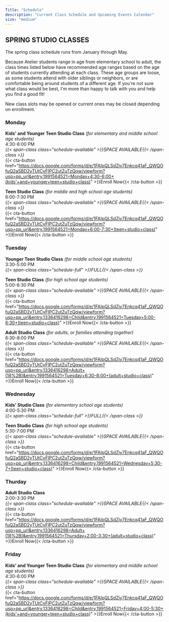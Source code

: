 ```yaml
---
Title: "Schedule"
description: "Current Class Schedule and Upcoming Events Calendar"
size: "medium"
---
```


## SPRING STUDIO CLASSES

The spring class schedule runs from January through May.

Because Atelier students range in age from elementary school to adult, the class times listed below have recommended age ranges based on the age of students currently attending at each class. These age groups are loose, as some students attend with older siblings or neighbors, or are comfortable being around students of a different age. If you're not sure what class would be best, I'm more than happy to talk with you and help you find a good fit!

New class slots may be opened or current ones may be closed depending on enrollment.

### Monday

__Kids' and Younger Teen Studio Class__ _(for elementary and middle school age students)_\
4:30-6:00 PM\
*{{< span-class class="schedule-available" >}}SPACE AVAILABLE{{< /span-class >}}*\
{{< cta-button href="https://docs.google.com/forms/d/e/1FAIpQLSdZjy7Enkcq41aF_QWQOfuQ2aSBD2yTUtCvFlPC2utZuTzQqw/viewform?usp=pp_url&entry.1991564521=Monday+4:30-6:00+(kids'+and+younger+teen+studio+class)" >}}Enroll Now{{< /cta-button >}}

__Teen Studio Class__ _(for middle and high school age students)_\
6:00-7:30 PM\
*{{< span-class class="schedule-available" >}}SPACE AVAILABLE{{< /span-class >}}*\
{{< cta-button href="https://docs.google.com/forms/d/e/1FAIpQLSdZjy7Enkcq41aF_QWQOfuQ2aSBD2yTUtCvFlPC2utZuTzQqw/viewform?usp=pp_url&entry.1991564521=Monday+6:00-7:30+(teen+studio+class)" >}}Enroll Now{{< /cta-button >}}



### Tuesday

__Younger Teen Studio Class__ _(for middle school age students)_\
 3:30-5:00 PM\
*{{< span-class class="schedule-full" >}}FULL{{< /span-class >}}*

__Teen Studio Class__ _(for high school age students)_\
5:00-6:30 PM\
 *{{< span-class class="schedule-available" >}}SPACE AVAILABLE{{< /span-class >}}*\
 {{< cta-button href="https://docs.google.com/forms/d/e/1FAIpQLSdZjy7Enkcq41aF_QWQOfuQ2aSBD2yTUtCvFlPC2utZuTzQqw/viewform?usp=pp_url&entry.1336416298=Child&entry.1991564521=Tuesday+5:00-6:30+(teen+studio+class)" >}}Enroll Now{{< /cta-button >}}

__Adult Studio Class__ _(for adults, or families attending together)_\
6:30-8:00 PM\
*{{< span-class class="schedule-available" >}}SPACE AVAILABLE{{< /span-class >}}*\
{{< cta-button href="https://docs.google.com/forms/d/e/1FAIpQLSdZjy7Enkcq41aF_QWQOfuQ2aSBD2yTUtCvFlPC2utZuTzQqw/viewform?usp=pp_url&entry.1336416298=Adult+(18%2B)&entry.1991564521=Tuesday+6:30-8:00+(adult+studio+class)" >}}Enroll Now{{< /cta-button >}}



### Wednesday

__Kids' Studio Class__ _(for elementary school age students)_\
4:00-5:30 PM\
*{{< span-class class="schedule-full" >}}FULL{{< /span-class >}}*

__Teen Studio Class__ _(for high school age students)_\
5:30-7:00 PM\
*{{< span-class class="schedule-available" >}}SPACE AVAILABLE{{< /span-class >}}*\
{{< cta-button href="https://docs.google.com/forms/d/e/1FAIpQLSdZjy7Enkcq41aF_QWQOfuQ2aSBD2yTUtCvFlPC2utZuTzQqw/viewform?usp=pp_url&entry.1336416298=Child&entry.1991564521=Wednesday+5:30-7+(teen+studio+class)" >}}Enroll Now{{< /cta-button >}}


### Thurday

__Adult Studio Class__\
2:00-3:30 PM\
*{{< span-class class="schedule-available" >}}SPACE AVAILABLE{{< /span-class >}}*\
{{< cta-button href="https://docs.google.com/forms/d/e/1FAIpQLSdZjy7Enkcq41aF_QWQOfuQ2aSBD2yTUtCvFlPC2utZuTzQqw/viewform?usp=pp_url&entry.1336416298=Adult+(18%2B)&entry.1991564521=Thursday+2:00-3:30+(adult+studio+class)" >}}Enroll Now{{< /cta-button >}}


### Friday

__Kids' and Younger Teen Studio Class__ _(for elementary and middle school age students)_\
4:30-6:00 PM\
*{{< span-class class="schedule-available" >}}SPACE AVAILABLE{{< /span-class >}}*\
{{< cta-button href="https://docs.google.com/forms/d/e/1FAIpQLSdZjy7Enkcq41aF_QWQOfuQ2aSBD2yTUtCvFlPC2utZuTzQqw/viewform?usp=pp_url&entry.1336416298=Child&entry.1991564521=Friday+4:00-5:30+(kids'+and+younger+teen+studio+class)" >}}Enroll Now{{< /cta-button >}}